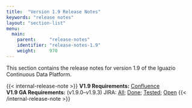 ```yaml
---
title:  "Version 1.9 Release Notes"
keywords: "release notes"
layout: "section-list"
menu:
  main:
    parent:     "release-notes"
    identifier: "release-notes-1.9"
    weight:     970
---
```


This section contains the release notes for version 1.9 of the Iguazio Continuous Data Platform.

{{< internal-release-note >}}
**V1.9 Requirements:** [Confluence](http://confluence.iguazeng.com:8090/pages/viewpage.action?spaceKey=RM&title=V1.9.X)
<br/>
**V1.9 GA Requirements:** (v1.9.0&ndash;v1.9.3) JIRA: [All](https://jira.iguazeng.com/issues/?jql=(%22Target%20Version%22%20in%20(1.9.0%2C%201.9.1%2C%201.9.2%2C%201.9.3)%20or%20fixVersion%20in%20(1.9.0%2C%201.9.1%2C%201.9.2%2C%201.9.3))%20AND%20issuetype%20%3D%20Requirement%20); [Done](https://jira.iguazeng.com/issues/?jql=(%22Target%20Version%22%20in%20(1.9.0%2C%201.9.1%2C%201.9.2%2C%201.9.3)%20or%20fixVersion%20in%20(1.9.0%2C%201.9.1%2C%201.9.2%2C%201.9.3))%20AND%20issuetype%20%3D%20Requirement%20AND%20status%20%3D%20Done%20); [Tested](https://jira.iguazeng.com/issues/?jql=(%22Target%20Version%22%20in%20(1.9.0%2C%201.9.1%2C%201.9.2%2C%201.9.3)%20or%20fixVersion%20in%20(1.9.0%2C%201.9.1%2C%201.9.2%2C%201.9.3))%20AND%20issuetype%20%3D%20Requirement%20AND%20status%20%3D%20Tested%20); [Open](https://jira.iguazeng.com/issues/?jql=%22Target%20Version%22%20in%20(1.9.0%2C%201.9.1%2C%201.9.2%2C%201.9.3)%20AND%20issuetype%20%3D%20Requirement%20and%20status%20not%20in%20(Done%2C%20Tested%2C%20Canceled%2C%20Cancelled))
{{< /internal-release-note >}}

